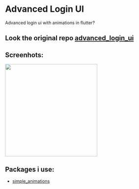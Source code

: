 # Advanced Login UI

Advanced login ui with animations in flutter?
## Look the original repo [advanced_login_ui](https://github.com/theiskaa/advanced_login_ui)

## Screenhots:
<img src="https://github.com/theiskaa/advanced_login_ui/blob/master/assets/screenshots/1.png" width="300">

## Packages i use:
 - [simple_animations](https://pub.dev/packages/simple_animations)
